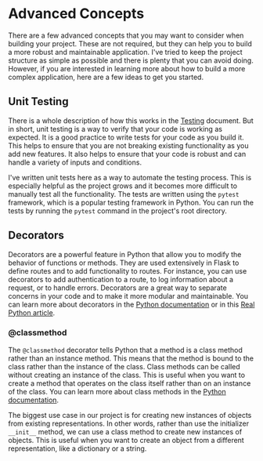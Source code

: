 # Advanced Concepts
There are a few advanced concepts that you may want to consider when building your project.  These are not required, but they can help you to build a more robust and maintainable application.
I've tried to keep the project structure as simple as possible and there is plenty that you can avoid doing.  However, if you are interested in learning more about how to build a more complex application, here are a few ideas to get you started.

## Unit Testing
There is a whole description of how this works in the [Testing](docs/testing.md) document.  But in short, unit testing is a way to verify that your code is working as expected.  It is a good practice to write tests for your code as you build it.  This helps to ensure that you are not breaking existing functionality as you add new features.  It also helps to ensure that your code is robust and can handle a variety of inputs and conditions.

I've written unit tests here as a way to automate the testing process.  This is especially helpful as the project grows and it becomes more difficult to manually test all the functionality.  The tests are written using the `pytest` framework, which is a popular testing framework in Python.  You can run the tests by running the `pytest` command in the project's root directory.

## Decorators
Decorators are a powerful feature in Python that allow you to modify the behavior of functions or methods.  They are used extensively in Flask to define routes and to add functionality to routes.  For instance, you can use decorators to add authentication to a route, to log information about a request, or to handle errors.  Decorators are a great way to separate concerns in your code and to make it more modular and maintainable.  You can learn more about decorators in the [Python documentation](https://docs.python.org/3/library/functions.html#decorator-syntax) or in this [Real Python article](https://realpython.com/primer-on-python-decorators/).

### @classmethod
The `@classmethod` decorator tells Python that a method is a class method rather than an instance method.  This means that the method is bound to the class rather than the instance of the class.  Class methods can be called without creating an instance of the class.  This is useful when you want to create a method that operates on the class itself rather than on an instance of the class.  You can learn more about class methods in the [Python documentation](https://docs.python.org/3/library/functions.html#classmethod).

The biggest use case in our project is for creating new instances of objects from existing representations.  In other words, rather than use the initializer `__init__` method, we can use a class method to create new instances of objects.  This is useful when you want to create an object from a different representation, like a dictionary or a string.